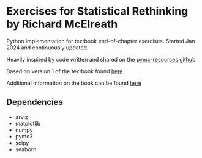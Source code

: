 # Exercises for Statistical Rethinking by Richard McElreath

Python implementation for textbook end-of-chapter exercises. Started Jan 2024 and continuously updated. 

Heavily inspired by code written and shared on the [pymc-resources github](https://github.com/pymc-devs/pymc-resources/tree/main/Rethinking)

Based on version 1 of the textbook found [here](https://civil.colorado.edu/~balajir/CVEN6833/bayes-resources/RM-StatRethink-Bayes.pdf)

Additional information on the book can be found [here](https://xcelab.net/rmpubs/rethinking/rethinking_solutions_2.pdf)

## Dependencies 
- arviz
- matplotlib
- numpy 
- pymc3 
- scipy 
- seaborn 